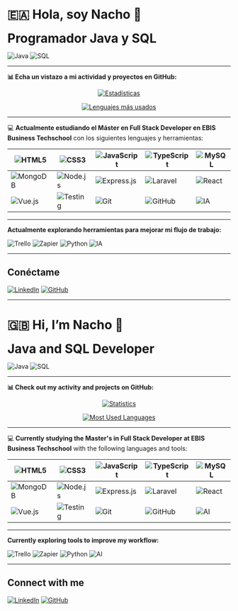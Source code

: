 # 🇪🇦 Hola, soy Nacho 👋

**<span style="font-size: 2em;">Programador Java y SQL</span>**

![Java](https://img.shields.io/badge/Java-007396?style=for-the-badge&logo=java&logoColor=white) 
![SQL](https://img.shields.io/badge/SQL-003B57?style=for-the-badge&logo=postgresql&logoColor=white)

---

**📊 Echa un vistazo a mi actividad y proyectos en GitHub:**

<div align="center">

[![Estadísticas](https://github-readme-stats.vercel.app/api?username=iggarsaudev&show_icons=true&hide_border=true&count_private=true&theme=radical&locale=es&hide_title=true)](https://github.com/iggarsaudev)

[![Lenguajes más usados](https://github-readme-stats.vercel.app/api/top-langs/?username=iggarsaudev&layout=compact&hide_border=true&theme=radical&locale=es&hide_title=true)](https://github.com/iggarsaudev)

</div>

---

💻 **Actualmente estudiando el Máster en Full Stack Developer en EBIS Business Techschool** con los siguientes lenguajes y herramientas:

<div align="center">

| ![HTML5](https://img.shields.io/badge/HTML5-E34F26?style=for-the-badge&logo=html5&logoColor=white) | ![CSS3](https://img.shields.io/badge/CSS3-1572B6?style=for-the-badge&logo=css3&logoColor=white) | ![JavaScript](https://img.shields.io/badge/JavaScript-F7DF1E?style=for-the-badge&logo=javascript&logoColor=black) | ![TypeScript](https://img.shields.io/badge/TypeScript-007ACC?style=for-the-badge&logo=typescript&logoColor=white) | ![MySQL](https://img.shields.io/badge/MySQL-4479A1?style=for-the-badge&logo=mysql&logoColor=white) |
| --- | --- | --- | --- | --- |
| ![MongoDB](https://img.shields.io/badge/MongoDB-47A248?style=for-the-badge&logo=mongodb&logoColor=white) | ![Node.js](https://img.shields.io/badge/Node.js-339933?style=for-the-badge&logo=nodedotjs&logoColor=white) | ![Express.js](https://img.shields.io/badge/Express.js-000000?style=for-the-badge&logo=express&logoColor=white) | ![Laravel](https://img.shields.io/badge/Laravel-FF2D20?style=for-the-badge&logo=laravel&logoColor=white) | ![React](https://img.shields.io/badge/React-20232A?style=for-the-badge&logo=react&logoColor=61DAFB) |
| ![Vue.js](https://img.shields.io/badge/Vue.js-4FC08D?style=for-the-badge&logo=vue-dot-js&logoColor=white) | ![Testing](https://img.shields.io/badge/Testing-6C5CE7?style=for-the-badge&logo=testing-library&logoColor=white) | ![Git](https://img.shields.io/badge/Git-F05032?style=for-the-badge&logo=git&logoColor=white) | ![GitHub](https://img.shields.io/badge/GitHub-181717?style=for-the-badge&logo=github&logoColor=white) | ![IA](https://img.shields.io/badge/IA-5F8C76?style=for-the-badge&logo=OpenAI&logoColor=white) |

</div>

---

**Actualmente explorando herramientas para mejorar mi flujo de trabajo:**

![Trello](https://img.shields.io/badge/Trello-0079BF?style=for-the-badge&logo=trello&logoColor=white)
![Zapier](https://img.shields.io/badge/Zapier-FD8B27?style=for-the-badge&logo=zapier&logoColor=white)
![Python](https://img.shields.io/badge/Python-3776AB?style=for-the-badge&logo=python&logoColor=white)
![IA](https://img.shields.io/badge/IA-5F8C76?style=for-the-badge&logo=OpenAI&logoColor=white)


---

## Conéctame

[![LinkedIn](https://img.shields.io/badge/LinkedIn-0077B5?style=for-the-badge&logo=linkedin&logoColor=white)](https://www.linkedin.com/in/tu-usuario/)
[![GitHub](https://img.shields.io/badge/GitHub-181717?style=for-the-badge&logo=github&logoColor=white)](https://github.com/iggarsaudev)


---

# 🇬🇧 Hi, I’m Nacho 👋

**<span style="font-size: 2em;">Java and SQL Developer</span>**

![Java](https://img.shields.io/badge/Java-007396?style=for-the-badge&logo=java&logoColor=white) 
![SQL](https://img.shields.io/badge/SQL-003B57?style=for-the-badge&logo=postgresql&logoColor=white)

---

**📊 Check out my activity and projects on GitHub:**

<div align="center">

[![Statistics](https://github-readme-stats.vercel.app/api?username=iggarsaudev&show_icons=true&hide_border=true&count_private=true&theme=radical&locale=en&hide_title=true)](https://github.com/iggarsaudev)

[![Most Used Languages](https://github-readme-stats.vercel.app/api/top-langs/?username=iggarsaudev&layout=compact&hide_border=true&theme=radical&locale=en&hide_title=true)](https://github.com/iggarsaudev)

</div>

---

💻 **Currently studying the Master's in Full Stack Developer at EBIS Business Techschool** with the following languages and tools:

<div align="center">

| ![HTML5](https://img.shields.io/badge/HTML5-E34F26?style=for-the-badge&logo=html5&logoColor=white) | ![CSS3](https://img.shields.io/badge/CSS3-1572B6?style=for-the-badge&logo=css3&logoColor=white) | ![JavaScript](https://img.shields.io/badge/JavaScript-F7DF1E?style=for-the-badge&logo=javascript&logoColor=black) | ![TypeScript](https://img.shields.io/badge/TypeScript-007ACC?style=for-the-badge&logo=typescript&logoColor=white) | ![MySQL](https://img.shields.io/badge/MySQL-4479A1?style=for-the-badge&logo=mysql&logoColor=white) |
| --- | --- | --- | --- | --- |
| ![MongoDB](https://img.shields.io/badge/MongoDB-47A248?style=for-the-badge&logo=mongodb&logoColor=white) | ![Node.js](https://img.shields.io/badge/Node.js-339933?style=for-the-badge&logo=nodedotjs&logoColor=white) | ![Express.js](https://img.shields.io/badge/Express.js-000000?style=for-the-badge&logo=express&logoColor=white) | ![Laravel](https://img.shields.io/badge/Laravel-FF2D20?style=for-the-badge&logo=laravel&logoColor=white) | ![React](https://img.shields.io/badge/React-20232A?style=for-the-badge&logo=react&logoColor=61DAFB) |
| ![Vue.js](https://img.shields.io/badge/Vue.js-4FC08D?style=for-the-badge&logo=vue-dot-js&logoColor=white) | ![Testing](https://img.shields.io/badge/Testing-6C5CE7?style=for-the-badge&logo=testing-library&logoColor=white) | ![Git](https://img.shields.io/badge/Git-F05032?style=for-the-badge&logo=git&logoColor=white) | ![GitHub](https://img.shields.io/badge/GitHub-181717?style=for-the-badge&logo=github&logoColor=white) | ![AI](https://img.shields.io/badge/AI-5F8C76?style=for-the-badge&logo=OpenAI&logoColor=white) |

</div>

---

**Currently exploring tools to improve my workflow:**

![Trello](https://img.shields.io/badge/Trello-0079BF?style=for-the-badge&logo=trello&logoColor=white)
![Zapier](https://img.shields.io/badge/Zapier-FD8B27?style=for-the-badge&logo=zapier&logoColor=white)
![Python](https://img.shields.io/badge/Python-3776AB?style=for-the-badge&logo=python&logoColor=white)
![AI](https://img.shields.io/badge/AI-5F8C76?style=for-the-badge&logo=OpenAI&logoColor=white)

---

## Connect with me

[![LinkedIn](https://img.shields.io/badge/LinkedIn-0077B5?style=for-the-badge&logo=linkedin&logoColor=white)](https://www.linkedin.com/in/tu-usuario/)
[![GitHub](https://img.shields.io/badge/GitHub-181717?style=for-the-badge&logo=github&logoColor=white)](https://github.com/iggarsaudev)


